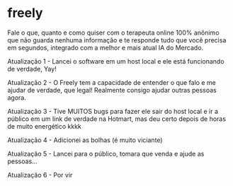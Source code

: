 # freely
Fale o que, quanto e como quiser com o terapeuta online 100% anônimo que não guarda nenhuma informação e te responde tudo que você precisa em segundos, integrado com a melhor e mais atual IA do Mercado.

Atualização 1 - Lancei o software em um host local e ele está funcionando de verdade, Yay!

Atualização 2 - O Freely tem a capacidade de entender o que falo e me ajudar de verdade, que legal! Realmente consigo ajudar outras pessoas agora.

Atualização 3 - Tive MUITOS bugs para fazer ele sair do host local e ir a público em um link de verdade na Hotmart, mas deu certo depois de horas de muito energético kkkk 

Atualização 4 - Adicionei as bolhas (é muito viciante)

Atualização 5 - Lancei para o público, tomara que venda e ajude as pessoas...

Atualização 6 - Por vir
